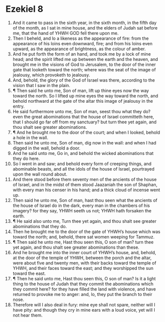 ﻿# Ezekiel 8
1. And it came to pass in the sixth year, in the sixth month, in the fifth day of the month, as I sat in mine house, and the elders of Judah sat before me, that the hand of YHWH GOD fell there upon me. 
2. Then I beheld, and lo a likeness as the appearance of fire: from the appearance of his loins even downward, fire; and from his loins even upward, as the appearance of brightness, as the colour of amber. 
3. And he put forth the form of an hand, and took me by a lock of mine head; and the spirit lifted me up between the earth and the heaven, and brought me in the visions of God to Jerusalem, to the door of the inner gate that looketh toward the north; where was the seat of the image of jealousy, which provoketh to jealousy. 
4. And, behold, the glory of the God of Israel was there, according to the vision that I saw in the plain. 
5. ¶ Then said he unto me, Son of man, lift up thine eyes now the way toward the north. So I lifted up mine eyes the way toward the north, and behold northward at the gate of the altar this image of jealousy in the entry. 
6. He said furthermore unto me, Son of man, seest thou what they do? even the great abominations that the house of Israel committeth here, that I should go far off from my sanctuary? but turn thee yet again, and thou shalt see greater abominations. 
7. ¶ And he brought me to the door of the court; and when I looked, behold a hole in the wall. 
8. Then said he unto me, Son of man, dig now in the wall: and when I had digged in the wall, behold a door. 
9. And he said unto me, Go in, and behold the wicked abominations that they do here. 
10. So I went in and saw; and behold every form of creeping things, and abominable beasts, and all the idols of the house of Israel, pourtrayed upon the wall round about. 
11. And there stood before them seventy men of the ancients of the house of Israel, and in the midst of them stood Jaazaniah the son of Shaphan, with every man his censer in his hand; and a thick cloud of incense went up. 
12. Then said he unto me, Son of man, hast thou seen what the ancients of the house of Israel do in the dark, every man in the chambers of his imagery? for they say, YHWH seeth us not; YHWH hath forsaken the earth. 
13. ¶ He said also unto me, Turn thee yet again, and thou shalt see greater abominations that they do. 
14. Then he brought me to the door of the gate of YHWH’s house which was toward the north; and, behold, there sat women weeping for Tammuz. 
15. ¶ Then said he unto me, Hast thou seen this, O son of man? turn thee yet again, and thou shalt see greater abominations than these. 
16. And he brought me into the inner court of YHWH’s house, and, behold, at the door of the temple of YHWH, between the porch and the altar, were about five and twenty men, with their backs toward the temple of YHWH, and their faces toward the east; and they worshipped the sun toward the east. 
17. ¶ Then he said unto me, Hast thou seen this, O son of man? Is it a light thing to the house of Judah that they commit the abominations which they commit here? for they have filled the land with violence, and have returned to provoke me to anger: and, lo, they put the branch to their nose. 
18. Therefore will I also deal in fury: mine eye shall not spare, neither will I have pity: and though they cry in mine ears with a loud voice, yet will I not hear them. 
